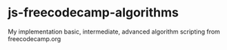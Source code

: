 # js-freecodecamp-algorithms
My implementation basic, intermediate, advanced algorithm scripting from freecodecamp.org
